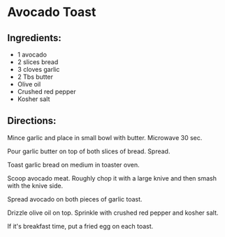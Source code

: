 
# Avocado Toast

## Ingredients:

* 1 avocado
* 2 slices bread
* 3 cloves garlic
* 2 Tbs butter
* Olive oil
* Crushed red pepper
* Kosher salt

## Directions:

Mince garlic and place in small bowl with butter.  Microwave 30 sec.

Pour garlic butter on top of both slices of bread.  Spread.

Toast garlic bread on medium in toaster oven.

Scoop avocado meat.  Roughly chop it with a large knive and then smash with the knive side.

Spread avocado on both pieces of garlic toast.

Drizzle olive oil on top.  Sprinkle with crushed red pepper and kosher salt.

If it's breakfast time, put a fried egg on each toast.


